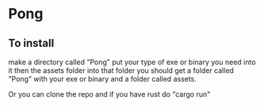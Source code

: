 # Pong

## To install
make a directory called "Pong"
put your type of exe or binary you need into it then the assets folder into that folder
you should get a folder called "Pong" with your exe or binary and a folder called assets.

Or you can clone the repo and if you have rust do "cargo run"